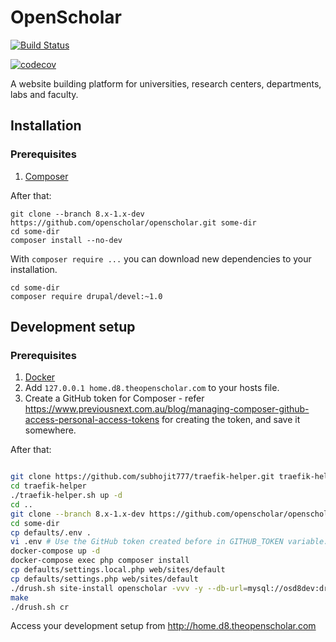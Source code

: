 # OpenScholar

[![Build Status](https://travis-ci.org/openscholar/openscholar.svg?branch=8.x-1.x-dev)](https://travis-ci.org/openscholar/openscholar)

[![codecov](https://codecov.io/gh/openscholar/openscholar/branch/8.x-1.x-dev/graph/badge.svg)](https://codecov.io/gh/openscholar/openscholar)

A website building platform for universities, research centers, departments, labs and faculty.

## Installation

### Prerequisites

1. [Composer](https://getcomposer.org/download)

After that:

```
git clone --branch 8.x-1.x-dev https://github.com/openscholar/openscholar.git some-dir
cd some-dir
composer install --no-dev
```

With `composer require ...` you can download new dependencies to your installation.

```
cd some-dir
composer require drupal/devel:~1.0
```

## Development setup

### Prerequisites

1. [Docker](https://docs.docker.com/install)
2. Add `127.0.0.1 home.d8.theopenscholar.com` to your hosts file.
3. Create a GitHub token for Composer - refer https://www.previousnext.com.au/blog/managing-composer-github-access-personal-access-tokens for creating the token, and save it somewhere.

After that:

```bash

git clone https://github.com/subhojit777/traefik-helper.git traefik-helper
cd traefik-helper
./traefik-helper.sh up -d
cd ..
git clone --branch 8.x-1.x-dev https://github.com/openscholar/openscholar.git some-dir
cd some-dir
cp defaults/.env .
vi .env # Use the GitHub token created before in GITHUB_TOKEN variable.
docker-compose up -d
docker-compose exec php composer install
cp defaults/settings.local.php web/sites/default
cp defaults/settings.php web/sites/default
./drush.sh site-install openscholar -vvv -y --db-url=mysql://osd8dev:drupal@mariadb/osd8dev --existing-config --account-pass=ADMIN_PASSWORD
make
./drush.sh cr
```

Access your development setup from http://home.d8.theopenscholar.com
